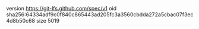 version https://git-lfs.github.com/spec/v1
oid sha256:64334adf9c0f840c865443ad205fc3a3560cbdda272a5cbac07f3ec4d8b50c68
size 5019
